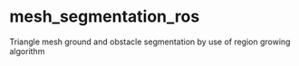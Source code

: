# mesh_segmentation_ros

Triangle mesh ground and obstacle segmentation by use of region growing algorithm
